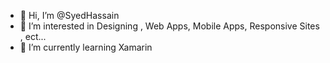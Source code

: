 - 👋 Hi, I’m @SyedHassain
- 👀 I’m interested in Designing , Web Apps, Mobile Apps, Responsive Sites , ect...
- 🌱 I’m currently learning Xamarin
